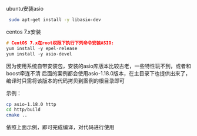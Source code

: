 ubuntu安装asio

```sh
 sudo apt-get install -y libasio-dev
```



centos 7.x安装

```C++
# CentOS 7.x在root权限下执行下列命令安装ASIO:
yum install -y epel-release
yum install -y asio-devel
```

因为使用系统自带安装包，安装的asio库版本比较古老，一些特性玩不到，或者和boost牵连不清
后面的案例都会使用asio-1.18.0版本，在主目录下也提供出来了，编译时只需将该版本的代码拷贝到案例的根目录即可

示例：
```sh
cp asio-1.18.0 http
cd http/build
cmake ..
```
依照上面示例，即可完成编译，对代码进行使用
